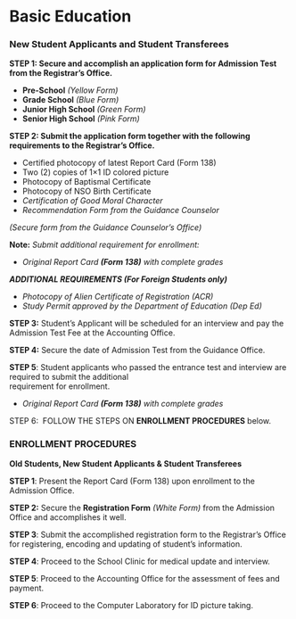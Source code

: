 # Basic Education

### New Student Applicants and Student Transferees

**STEP 1: Secure and accomplish an application form for Admission Test from the Registrar’s Office.**

- **Pre-School** _(Yellow Form)_
- **Grade School** _(Blue Form)_
- **Junior High School** _(Green Form)_
- **Senior High School** _(Pink Form)_

**STEP 2: Submit the application form together with the following requirements to the Registrar’s Office.**

- Certified photocopy of latest Report Card (Form 138)
- Two (2) copies of 1×1 ID colored picture
- Photocopy of Baptismal Certificate
- Photocopy of NSO Birth Certificate
- _Certification of Good Moral Character_
- _Recommendation Form from the Guidance Counselor_

_(Secure form from the Guidance Counselor’s Office)_

**Note:** _Submit additional requirement for enrollment:_

- _Original Report Card **(Form 138)** with complete grades_

**_ADDITIONAL REQUIREMENTS (For Foreign Students only)_**

- _Photocopy of Alien Certificate of Registration (ACR)_
- _Study Permit approved by the Department of Education (Dep Ed)_

**STEP 3:** Student’s Applicant will be scheduled for an interview and pay the Admission Test Fee at the Accounting Office.

**STEP 4:** Secure the date of Admission Test from the Guidance Office.

**STEP 5**: Student applicants who passed the entrance test and interview are required to submit the additional  
requirement for enrollment.

- _Original Report Card **(Form 138)** with complete grades_

STEP 6:  FOLLOW THE STEPS ON **ENROLLMENT PROCEDURES** below.

### ENROLLMENT PROCEDURES

**Old Students, New Student Applicants & Student Transferees**

**STEP 1**: Present the Report Card (Form 138) upon enrollment to the Admission Office.

**STEP 2:** Secure the **Registration Form** _(White Form)_ from the Admission Office and accomplishes it well.

**STEP 3**: Submit the accomplished registration form to the Registrar’s Office for registering, encoding and updating of student’s information.

**STEP 4**: Proceed to the School Clinic for medical update and interview.

**STEP 5**: Proceed to the Accounting Office for the assessment of fees and payment.

**STEP 6**: Proceed to the Computer Laboratory for ID picture taking.